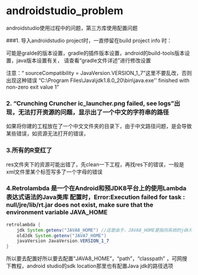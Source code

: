 # androidstudio_problem
androidstudio使用过程中的问题，第三方库使用配置问题



###1. 导入androidstudio project时，一直停留在build  project info 时：

 
 可能是gralde的版本设置，gradle的插件版本设置，android的build-tools版本设置，java版本设置有关，
 请查看“gradle文件详述”进行修改设置

注意：“ sourceCompatibility = JavaVersion.VERSION_1_7”这里不要乱改，否则出现这种错误
“C:\Program Files\Java\jdk1.8.0_20\bin\java.exe'' finished with non-zero exit value 1”



### 2. “Crunching Cruncher ic_launcher.png failed, see logs”出现，无法打开资源的问题，显示出了一个中文的字符串的路径
    
如果将你建的工程放在了一个中文文件夹的目录下，由于中文路径问题，是会导致某些错误，如资源无法打开的错误，

### 3.所有的R变红了

  res文件夹下的资源可能出错了，先clean一下工程，再找res下的错误，一般是xml文件里某个标签写多了一个字母的错误

### 4.Retrolambda 是一个在Android和预JDK8平台上的使用Lambda表达式语法的Java类库 配置时，Error:Execution failed for task : null/jre/lib/rt.jar does not exist, make sure that the environment variable JAVA_HOME

```java
retrolambda {
    jdk System.getenv("JAVA8_HOME") //这是由于，JAVA8_HOME是指向系统的jdk环境变量
    oldJdk System.getenv("JAVA7_HOME")
    javaVersion JavaVersion.VERSION_1_7
}
```

所以要去配置好所以要去配置“JAVA8_HOME”，“path”，“classpath” ，可网搜下教程，android studio的sdk location那里也有配置Java jdk的路径选项
